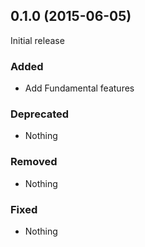 ## 0.1.0 (2015-06-05)

Initial release

### Added

- Add Fundamental features

### Deprecated

- Nothing

### Removed

- Nothing

### Fixed

- Nothing
